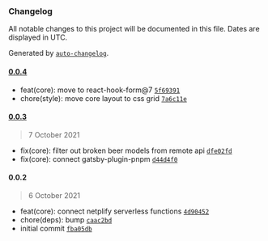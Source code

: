 ### Changelog

All notable changes to this project will be documented in this file. Dates are displayed in UTC.

Generated by [`auto-changelog`](https://github.com/CookPete/auto-changelog).

#### [0.0.4](https://github.com/dvakatsiienko/slick-slices-ui/compare/0.0.3...0.0.4)

- feat(core): move to react-hook-form@7 [`5f69391`](https://github.com/dvakatsiienko/slick-slices-ui/commit/5f693911dcace5dbb5d029986efe64ff229895be)
- chore(style): move core layout to css grid [`7a6c11e`](https://github.com/dvakatsiienko/slick-slices-ui/commit/7a6c11e3c8f5cd65b87a6debfa884a685deb2c27)

#### [0.0.3](https://github.com/dvakatsiienko/slick-slices-ui/compare/0.0.2...0.0.3)

> 7 October 2021

- fix(core): filter out broken beer models from remote api [`dfe02fd`](https://github.com/dvakatsiienko/slick-slices-ui/commit/dfe02fdc68e2c1b85dc89f2c46c48ebfd83d8432)
- fix(core): connect gatsby-plugin-pnpm [`d44d4f0`](https://github.com/dvakatsiienko/slick-slices-ui/commit/d44d4f0d3c12d536ecc02837c3b4f9694f3b9b39)

#### 0.0.2

> 6 October 2021

- feat(core): connect netplify serverless functions [`4d90452`](https://github.com/dvakatsiienko/slick-slices-ui/commit/4d9045237bf0e528f4a37bcc45da302b04cf0306)
- chore(deps): bump [`caac2bd`](https://github.com/dvakatsiienko/slick-slices-ui/commit/caac2bd136644221296f4cfc18666cb86d000d60)
- initial commit [`fba05db`](https://github.com/dvakatsiienko/slick-slices-ui/commit/fba05db519df1942f7af009eaa1898ab077f281a)

